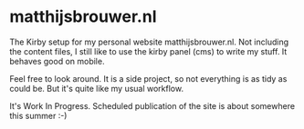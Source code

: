 # matthijsbrouwer.nl
The Kirby setup for my personal website matthijsbrouwer.nl. 
Not including the content files, I still like to use the kirby panel (cms) to write my stuff. It behaves good on mobile.

Feel free to look around. It is a side project, so not everything is as tidy as could be. But it's quite like my usual workflow.

It's Work In Progress. Scheduled publication of the site is about somewhere this summer :-)
